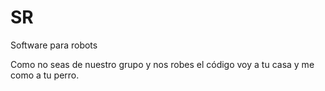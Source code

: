 # SR
Software para robots

Como no seas de nuestro grupo y nos robes el código voy a tu casa y me como a tu perro.
